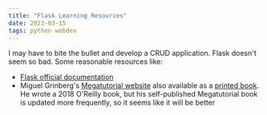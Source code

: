 ```yaml
---
title: "Flask Learning Resources"
date: 2023-03-15
tags: python webdev
---
```

I may have to bite the bullet and develop a CRUD application. Flask doesn't seem so bad.  Some reasonable resources like:
- [Flask official documentation](https://flask.palletsprojects.com/en/2.2.x/)
- Miguel Grinberg's [Megatutorial website](https://blog.miguelgrinberg.com/post/flask-mega-tutorial-update-flask-2-0-and-more) also available as a [printed book](https://amzn.to/3YWKNRD).  He wrote a 2018 O'Reilly book, but his self-published Megatutorial book is updated more frequently, so it seems like it will be better
